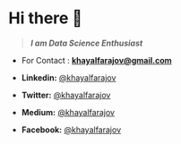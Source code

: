 # Hi there 👋
> ***I am Data Science Enthusiast***  <br>

  - For Contact : **khayalfarajov@gmail.com**

- **Linkedin:** [@khayalfarajov](https://www.linkedin.com/in/khayalfarajov/)   <br>       

- **Twitter:** [@khayalfarajov](https://twitter.com/khayalfarajov)   <br>
- **Medium:** [@khayalfarajov](https://medium.com/@khayalfarajov) <br>
- **Facebook:** [@khayalfarajov](https://www.facebook.com/khayalfarajov) <br>


<!--
**khayalfarajov/khayalfarajov** is a ✨ _special_ ✨ repository because its `README.md` (this file) appears on your GitHub profile.

Here are some ideas to get you started:

- 🔭 I’m currently working on ...
- 🌱 I’m currently learning ...
- 👯 I’m looking to collaborate on ...
- 🤔 I’m looking for help with ...
- 💬 Ask me about ...
- 📫 How to reach me: ...
- 😄 Pronouns: ...
- ⚡ Fun fact: ...
-->

